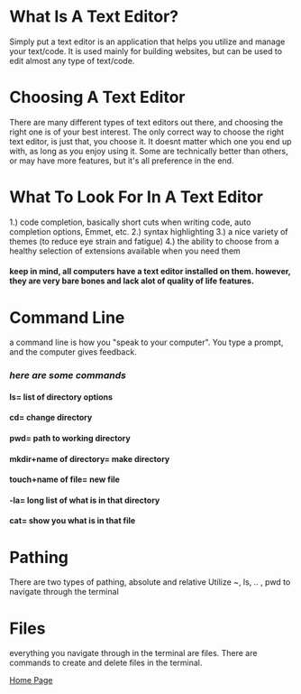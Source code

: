 # What Is A Text Editor?
Simply put a text editor is an application that helps you utilize and manage your text/code. It is used mainly for building websites, but can be used to edit almost any type of text/code.


# Choosing A Text Editor
There are many different types of text editors out there, and choosing the right one is of your best interest. The only correct way to choose the right text editor, is just that, you choose it. It doesnt matter which one you end up with, as long as you enjoy using it. Some are technically better than others, or may have more features, but it's all preference in the end.

# What To Look For In A Text Editor
 1.) code completion, basically short cuts when writing code, auto completion options, Emmet, etc.
 2.) syntax highlighting
 3.) a nice variety of themes (to reduce eye strain and fatigue) 
 4.) the ability to choose from a healthy selection of extensions available when you need them
#### keep in mind, all computers have a text editor installed on them. however, they are very bare bones and lack alot of quality of life features.

# Command Line
a command line is how you "speak to your computer". You type a prompt, and the computer gives feedback.
### __*here are some commands*__

#### ls= list of directory options

#### cd= change directory

#### pwd= path to working directory

#### mkdir+name of directory= make directory

#### touch+name of file= new file

#### -la= long list of what is in that directory

#### cat= show you what is in that file

# Pathing
There are two types of pathing, absolute and relative
Utilize ~, ls, .. , pwd to navigate through the terminal

# Files
everything you navigate through in the terminal are files. There are commands to create and delete files in the terminal.


[Home Page](https://leethomas13.github.io/learning-journal/)




